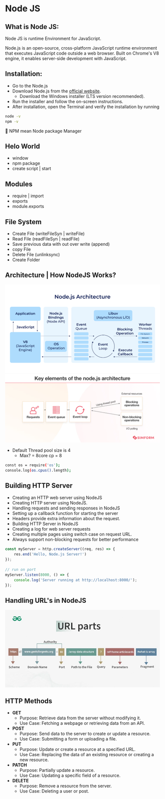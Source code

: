 # Node JS

## What is Node JS:

Node JS is runtime Environment for JavaScript.

Node.js is an open-source, cross-platform JavaScript runtime environment that executes JavaScript code outside a web browser. Built on Chrome's V8 engine, it enables server-side development with JavaScript.

## Installation:

- Go to the Node.js
- Download Node.js from the [official website](https://nodejs.org/).
  - Download the Windows installer (LTS version recommended).
- Run the installer and follow the on-screen instructions.
- After installation, open the Terminal and verify the installation by running

```bash
node -v
npm -v 
```
📌 NPM mean Node package Manager 

## Helo World
- window
- npm package
- create script | start 

## Modules
- require |  import 
- exports 
- module.exports

## File System
- Create File (writeFileSyn | writeFile)
- Read File  (readFileSyn | readFile)
- Save previous data with out over write (append)
- copy File
- Delete File (unlinksync)
- Create Folder

## Architecture | How NodeJS Works?
![](./images/Node.js-Architecture-Chart.png)
![](./images/nodejs.webp)
- Default Thread pool size is 4
  - Max? = 8core cp = 8

```bash
const os = require('os');
console.log(os.cpus().length);
```
## Building HTTP Server

 <!-- in server Folder perform this task -->

- Creating an HTTP web server using NodeJS
- Creating HTTP server using NodeJS.
- Handling requests and sending responses in NodeJS
- Setting up a callback function for starting the server
- Headers provide extra information about the request.
- Building HTTP Server in NodeJS
- Creating a log for web server requests
- Creating multiple pages using switch case on request URL.
- Always support non-blocking requests for better performance

```js
const myServer = http.createServer((req, res) => {  
    res.end('Hello, Node.js Server!')
});

// run on port
myServer.listen(8000, () => {
    console.log('Server running at http://localhost:8000/');   
});

```
## Handling URL's in NodeJS
![](./images/url.webp)

## HTTP Methods

- **GET** 
    - Purpose: Retrieve data from the server without modifying it.
    - Use Case: Fetching a webpage or retrieving data from an API.
- **POST**
  - Purpose: Send data to the server to create or update a resource.
  - Use Case: Submitting a form or uploading a file.
- **PUT**
  - Purpose: Update or create a resource at a specified URL.
  - Use Case: Replacing the data of an existing resource or creating a new resource.
- **PATCH**
  - Purpose: Partially update a resource.
  - Use Case: Updating a specific field of a resource.
- **DELETE**
  - Purpose: Remove a resource from the server.
  - Use Case: Deleting a user or post.